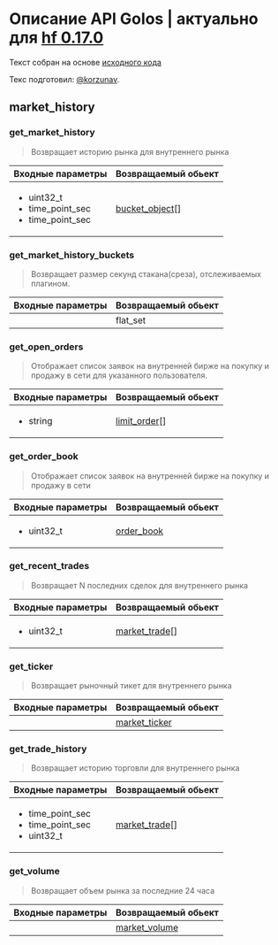 # Описание API Golos | актуально для [hf 0.17.0](https://github.com/GolosChain/golos/releases/tag/v0.17.0)
Текст собран на основе [исходного кода](https://github.com/GolosChain/golos/tree/master/plugins/market_history/include/golos/plugins/market_history/market_history_plugin.hpp)

Текс подготовил: [@korzunav](https://golos.io/@korzunav).

## market_history
### get_market_history

> Возвращает историю рынка для внутреннего рынка

|Входные параметры|Возвращаемый обьект|
|-----------------|-------------------|
|<ul><li>uint32_t</li><li>time_point_sec</li><li>time_point_sec</li></ul>|[bucket_object](../objects/bucket_object.md)[]|

### get_market_history_buckets

> Возвращает размер секунд стакана(среза), отслеживаемых плагином.

|Входные параметры|Возвращаемый обьект|
|-----------------|-------------------|
||flat_set|

### get_open_orders

> Отображает список заявок на внутренней бирже на покупку и продажу в сети для указанного пользователя.

|Входные параметры|Возвращаемый обьект|
|-----------------|-------------------|
|<ul><li>string</li></ul>|[limit_order](../objects/limit_order.md)[]|

### get_order_book

> Отображает список заявок на внутренней бирже на покупку и продажу в сети

|Входные параметры|Возвращаемый обьект|
|-----------------|-------------------|
|<ul><li>uint32_t</li></ul>|[order_book](../objects/order_book.md)|

### get_recent_trades

> Возвращает N последних сделок для внутреннего рынка

|Входные параметры|Возвращаемый обьект|
|-----------------|-------------------|
|<ul><li>uint32_t</li></ul>|[market_trade](../objects/market_trade.md)[]|

### get_ticker

> Возвращает рыночный тикет для внутреннего рынка 

|Входные параметры|Возвращаемый обьект|
|-----------------|-------------------|
||[market_ticker](../objects/market_ticker.md)|

### get_trade_history

> Возвращает историю торговли для внутреннего рынка

|Входные параметры|Возвращаемый обьект|
|-----------------|-------------------|
|<ul><li>time_point_sec</li><li>time_point_sec</li><li>uint32_t</li></ul>|[market_trade](../objects/market_trade.md)[]|

### get_volume

> Возвращает объем рынка за последние 24 часа

|Входные параметры|Возвращаемый обьект|
|-----------------|-------------------|
||[market_volume](../objects/market_volume.md)|


